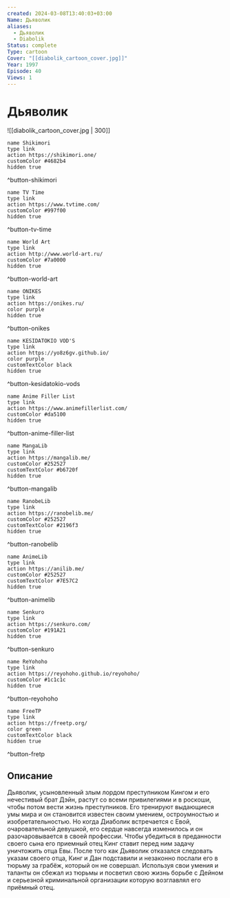 ```yaml
---
created: 2024-03-08T13:40:03+03:00
Name: Дьяволик
aliases:
  - Дьяволик
  - Diabolik
Status: complete
Type: cartoon
Cover: "[[diabolik_cartoon_cover.jpg]]"
Year: 1997
Episode: 40
Views: 1
---
```


# Дьяволик

![[diabolik_cartoon_cover.jpg | 300]]


```button
name Shikimori
type link
action https://shikimori.one/
customColor #4682b4
hidden true
```
^button-shikimori

```button
name TV Time
type link
action https://www.tvtime.com/
customColor #997f00
hidden true
```
^button-tv-time

```button
name World Art
type link
action http://www.world-art.ru/
customColor #7a0000
hidden true
```
^button-world-art

```button
name ONIKES
type link
action https://onikes.ru/
color purple
hidden true
```
^button-onikes

```button
name KESIDATOKIO VOD'S
type link
action https://yo8z6gv.github.io/
color purple
customTextColor black
hidden true
```
^button-kesidatokio-vods

```button
name Anime Filler List
type link
action https://www.animefillerlist.com/
customColor #da5100
hidden true
```
^button-anime-filler-list

```button
name MangaLib
type link
action https://mangalib.me/
customColor #252527
customTextColor #b6720f
hidden true
```
^button-mangalib

```button
name RanobeLib
type link
action https://ranobelib.me/
customColor #252527
customTextColor #2196f3
hidden true
```
^button-ranobelib

```button
name AnimeLib
type link
action https://anilib.me/
customColor #252527
customTextColor #7E57C2
hidden true
```
^button-animelib

```button
name Senkuro
type link
action https://senkuro.com/
customColor #191A21
hidden true
```
^button-senkuro

```button
name ReYohoho
type link
action https://reyohoho.github.io/reyohoho/
customColor #1c1c1c
hidden true
```
^button-reyohoho

```button
name FreeTP
type link
action https://freetp.org/
color green
customTextColor black
hidden true
```
^button-fretp

## Описание

Дьяволик, усыновленный злым лордом преступником Кингом и его нечестивый брат Дэйн, растут со всеми привилегиями и в роскоши, чтобы потом вести жизнь преступников. Его тренируют выдающиеся умы мира и он становится известен своим умением, остроумностью и изобретательностью. Но когда Диаболик встречается с Евой, очаровательной девушкой, его сердце навсегда изменилось и он разочаровывается в своей профессии. Чтобы убедиться в преданности своего сына его приемный отец Кинг ставит перед ним задачу уничтожить отца Евы. После того как Дьяволик отказался следовать указам своего отца, Кинг и Дан подставили и незаконно послали его в тюрьму за грабёж, который он не совершал. Используя свои умения и таланты он сбежал из тюрьмы и посветил свою жизнь борьбе с Дейном и серьезной криминальной организации которую возглавлял его приёмный отец.
